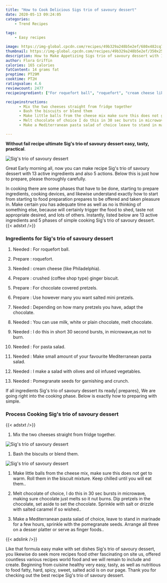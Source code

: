 ```yaml
---
title: "How to Cook Delicious Sigs trio of savoury dessert"
date: 2020-05-13 09:24:05
categories:
    - Trend Recipes
    
tags:
    - Easy recipes

image: https://img-global.cpcdn.com/recipes/49b329a248b5e2ef/680x482cq70/sigs-trio-of-savoury-dessert-recipe-main-photo.jpg
thumbnail: https://img-global.cpcdn.com/recipes/49b329a248b5e2ef/350x250cq70/sigs-trio-of-savoury-dessert-recipe-main-photo.jpg
description: How to Make Appetizing Sigs trio of savoury dessert with 13 ingredients and 5 stages of easy cooking.
author: Flora Griffin
calories: 165 calories
fatContent: 14 grams fat
preptime: PT29M
cooktime: PT2H
ratingvalue: 4.6
reviewcount: 2477
recipeingredient: ["For roquefort ball", "roquefort", "cream cheese like Philadelphia", "crushed coffee shop type ginger biscuit", "For chocolate covered pretzels", "Use however many you want salted mini pretzels", "Depending on how many pretzels you have adapt the chocolate", "You can use milk white or plain chocolate melt chocolate", "I do this in short 30 second bursts in microwaveas not to burn", "For pasta salad", "Make small amount of your favourite Mediterranean pasta salad", "I make a salad with olives and oil infused vegetables", "Pomegranate seeds for garnishing and crunch"]

recipeinstructions: 
      - Mix the two cheeses straight from fridge together 
      - Bash the biscuits or blend them 
      - Make little balls from the cheese mix make sure this does not get to warm Roll them in the biscuit mixture Keep chilled until you will eat them 
      - Melt chocolate of choice I do this in 30 sec bursts in microwave making sure chocolate just melts so it nut burns Dip pretzels in the chocolate set aside to set the chocolate Sprinkle with salt or drizzle with salted caramel if so wished 
      - Make a Mediterranean pasta salad of choice leave to stand in marinade for a few hours sprinkle with the pomegranate seeds Arrange all three on a desser platter or serve as finger foods

---
```




**Without fail recipe ultimate Sig&#39;s trio of savoury dessert easy, tasty, practical**. 


![Sig&#39;s trio of savoury dessert](https://img-global.cpcdn.com/recipes/49b329a248b5e2ef/680x482cq70/sigs-trio-of-savoury-dessert-recipe-main-photo.jpg "Sig&#39;s trio of savoury dessert")




Great Early morning all, now you can make recipe Sig&#39;s trio of savoury dessert with 13 active ingredients and also 5 actions. Below this is just how to prepare, please thoroughly carefully.

In cooking there are some phases that have to be done, starting to prepare ingredients, cooking devices, and likewise understand exactly how to start from starting to food preparation prepares to be offered and taken pleasure in. Make certain you has adequate time as well as no is thinking of something else, because will certainly trigger the food to shed, taste not appropriate desired, and lots of others. Instantly, listed below are 13 active ingredients and 5 phases of simple cooking Sig&#39;s trio of savoury dessert.
{{< adstxt />}}

### Ingredients for Sig&#39;s trio of savoury dessert


1. Needed  : For roquefort ball.

1. Prepare  : roquefort.

1. Needed  : cream cheese (like Philadelphia).

1. Prepare  : crushed (coffee shop type) ginger biscuit.

1. Prepare  : For chocolate covered pretzels.

1. Prepare  : Use however many you want salted mini pretzels.

1. Needed  : Depending on how many pretzels you have, adapt the chocolate.

1. Needed  : You can use milk, white or plain chocolate, melt chocolate.

1. Needed  : I do this in short 30 second bursts, in microwave,as not to burn.

1. Needed  : For pasta salad.

1. Needed  : Make small amount of your favourite Mediterranean pasta salad.

1. Needed  : I make a salad with olives and oil infused vegetables.

1. Needed  : Pomegranate seeds for garnishing and crunch.



If all ingredients Sig&#39;s trio of savoury dessert its ready| prepares}, We are going right into the cooking phase. Below is exactly how to preparing with simple.

### Process Cooking Sig&#39;s trio of savoury dessert

{{< adstxt />}}


1. Mix the two cheeses straight from fridge together.



![Sig&#39;s trio of savoury dessert](https://img-global.cpcdn.com/steps/909e8093267e25f9/160x128cq70/sigs-trio-of-savoury-dessert-recipe-step-1-photo.jpg" "Sig&#39;s trio of savoury dessert")



1. Bash the biscuits or blend them.



![Sig&#39;s trio of savoury dessert](https://img-global.cpcdn.com/steps/8e261a409d0d52b0/160x128cq70/sigs-trio-of-savoury-dessert-recipe-step-2-photo.jpg" "Sig&#39;s trio of savoury dessert")



1. Make little balls from the cheese mix, make sure this does not get to warm. Roll them in the biscuit mixture. Keep chilled until you will eat them..



1. Melt chocolate of choice, I do this in 30 sec bursts in microwave, making sure chocolate just melts so it nut burns. Dip pretzels in the chocolate, set aside to set the chocolate. Sprinkle with salt or drizzle with salted caramel if so wished..



1. Make a Mediterranean pasta salad of choice, leave to stand in marinade for a few hours, sprinkle with the pomegranate seeds. Arrange all three on a desser platter or serve as finger foods..





{{< adslink />}}

Like that formula easy make with set dishes Sig&#39;s trio of savoury dessert, you likewise do seek more recipes food other fascinating on site us, offered countless various recipes world food and we will remain to include and create. Beginning from cuisine healthy very easy, tasty, as well as nutritious to food fatty, hard, spicy, sweet, salted acid is on our page. Thank you for checking out the best recipe Sig&#39;s trio of savoury dessert.
